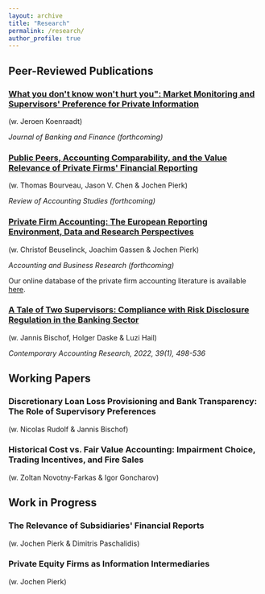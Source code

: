 ```yaml
---
layout: archive
title: "Research"
permalink: /research/
author_profile: true
---
```


## Peer-Reviewed Publications

### [What you don't know won't hurt you": Market Monitoring and Supervisors' Preference for Private Information](https://www.sciencedirect.com/science/article/abs/pii/S0378426622001686)

(w. Jeroen Koenraadt)

_Journal of Banking and Finance (forthcoming)_

### [Public Peers, Accounting Comparability, and the Value Relevance of Private Firms' Financial Reporting](https://link.springer.com/article/10.1007/s11142-022-09707-y)

(w. Thomas Bourveau, Jason V. Chen & Jochen Pierk)

_Review of Accounting Studies (forthcoming)_

### [Private Firm Accounting: The European Reporting Environment, Data and Research Perspectives](https://www.tandfonline.com/doi/full/10.1080/00014788.2021.1982670)

(w. Christof Beuselinck, Joachim Gassen & Jochen Pierk)

_Accounting and Business Research (forthcoming)_

Our online database of the private firm accounting literature is available [here](https://accresearch.shinyapps.io/private_firm_lit/).

### [A Tale of Two Supervisors: Compliance with Risk Disclosure Regulation in the Banking Sector](https://onlinelibrary.wiley.com/doi/10.1111/1911-3846.12715)

(w. Jannis Bischof, Holger Daske & Luzi Hail)

_Contemporary Accounting Research, 2022, 39(1), 498-536_

## Working Papers

### Discretionary Loan Loss Provisioning and Bank Transparency: The Role of Supervisory Preferences

(w. Nicolas Rudolf & Jannis Bischof)


### Historical Cost vs. Fair Value Accounting: Impairment Choice, Trading Incentives, and Fire Sales

(w. Zoltan Novotny-Farkas & Igor Goncharov)


## Work in Progress

### The Relevance of Subsidiaries' Financial Reports

(w. Jochen Pierk & Dimitris Paschalidis)

### Private Equity Firms as Information Intermediaries 

(w. Jochen Pierk)




